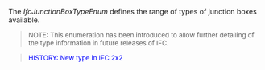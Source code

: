 ﻿The _IfcJunctionBoxTypeEnum_ defines the range of types of junction boxes available.

> <font size="-1">NOTE: This enumeration has been introduced to
		allow further detailing of the type information in future releases of
		IFC.</font>

> <font color="#0000FF" size="-1"> HISTORY: New type in IFC 2x2
		  </font>
>

